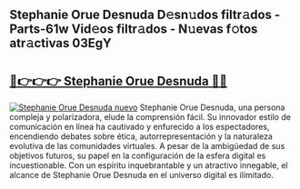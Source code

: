 ## Stephanie Orue Desnuda D𝚎sn𝚞dos filtr𝚊dos - Parts-61w Vid𝚎os filtr𝚊dos - N𝚞evas f𝚘tos atr𝚊ctivas 03EgY

# <h2><a href="http://mb9ux41.tromn.icu/?c=Stephanie+Orue+Desnuda">🔗👉👉👉 Stephanie Orue Desnuda 🔗🔗</a></h2>

[![Stephanie Orue Desnuda nuevo](https://i.imgur.com/pEAQMta.gif)](http://mb9ux41.tromn.icu/?c=Stephanie+Orue+Desnuda)
Stephanie Orue Desnuda, una persona compleja y polarizadora, elude la comprensión fácil. Su innovador estilo de comunicación en línea ha cautivado y enfurecido a los espectadores, encendiendo debates sobre ética, autorrepresentación y la naturaleza evolutiva de las comunidades virtuales. A pesar de la ambigüedad de sus objetivos futuros, su papel en la configuración de la esfera digital es incuestionable. Con un espíritu inquebrantable y un atractivo innegable, el alcance de Stephanie Orue Desnuda en el universo digital es ilimitado.
